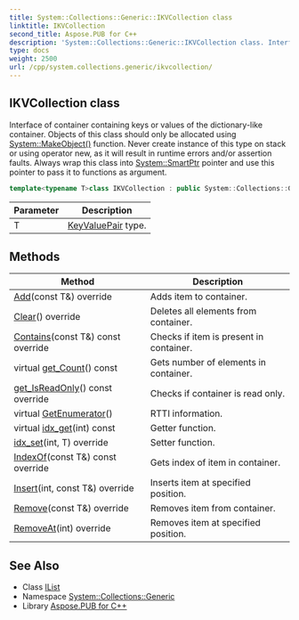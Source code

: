 ```yaml
---
title: System::Collections::Generic::IKVCollection class
linktitle: IKVCollection
second_title: Aspose.PUB for C++
description: 'System::Collections::Generic::IKVCollection class. Interface of container containing keys or values of the dictionary-like container. Objects of this class should only be allocated using System::MakeObject() function. Never create instance of this type on stack or using operator new, as it will result in runtime errors and/or assertion faults. Always wrap this class into System::SmartPtr pointer and use this pointer to pass it to functions as argument in C++.'
type: docs
weight: 2500
url: /cpp/system.collections.generic/ikvcollection/
---
```

## IKVCollection class


Interface of container containing keys or values of the dictionary-like container. Objects of this class should only be allocated using [System::MakeObject()](../../system/makeobject/) function. Never create instance of this type on stack or using operator new, as it will result in runtime errors and/or assertion faults. Always wrap this class into [System::SmartPtr](../../system/smartptr/) pointer and use this pointer to pass it to functions as argument.

```cpp
template<typename T>class IKVCollection : public System::Collections::Generic::IList<T>
```


| Parameter | Description |
| --- | --- |
| T | [KeyValuePair](../keyvaluepair/) type. |
## Methods

| Method | Description |
| --- | --- |
| [Add](./add/)(const T\&) override | Adds item to container. |
| [Clear](./clear/)() override | Deletes all elements from container. |
| [Contains](./contains/)(const T\&) const override | Checks if item is present in container. |
| virtual [get_Count](./get_count/)() const | Gets number of elements in container. |
| [get_IsReadOnly](./get_isreadonly/)() const override | Checks if container is read only. |
| virtual [GetEnumerator](./getenumerator/)() | RTTI information. |
| virtual [idx_get](./idx_get/)(int) const | Getter function. |
| [idx_set](./idx_set/)(int, T) override | Setter function. |
| [IndexOf](./indexof/)(const T\&) const override | Gets index of item in container. |
| [Insert](./insert/)(int, const T\&) override | Inserts item at specified position. |
| [Remove](./remove/)(const T\&) override | Removes item from container. |
| [RemoveAt](./removeat/)(int) override | Removes item at specified position. |

## See Also

* Class [IList](../ilist/)
* Namespace [System::Collections::Generic](../)
* Library [Aspose.PUB for C++](../../)

